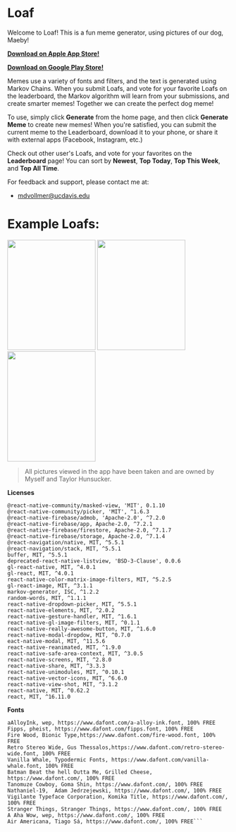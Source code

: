 # Loaf

Welcome to Loaf! This is a fun meme generator, using pictures of our dog, Maeby! 

**[Download on Apple App Store!](http://google.com)**

**[Download on Google Play Store!](http://google.com)**

Memes use a variety of fonts and filters, and the text is generated using Markov Chains.  When you submit Loafs, and vote for your favorite Loafs on the leaderboard, the Markov algorithm will learn from your submissions, and create smarter memes! Together we can create the perfect dog meme!  

To use, simply click **Generate** from the home page, and then click **Generate Meme** to create new memes! When you're satisfied, you can submit the current meme to the Leaderboard, download it to your phone, or share it with external apps (Facebook, Instagram, etc.)

Check out other user's Loafs, and vote for your favorites on the **Leaderboard** page! You can sort by **Newest**, **Top Today**, **Top This Week**, and **Top All Time**.

For feedback and support, please contact me at: 
- mdvollmer@ucdavis.edu

# Example Loafs:
<img src="https://firebasestorage.googleapis.com/v0/b/loaf-eaa81.appspot.com/o/userLoafs%2FFKVFUt7hSBgHa60OPlLi?alt=media&token=1619c4e2-a4c9-4310-8757-38f10f7cdd99" width="200" height="250" />
<img src="https://firebasestorage.googleapis.com/v0/b/loaf-eaa81.appspot.com/o/userLoafs%2FnA0cwdRrhEZoULLf4Adn?alt=media&token=b8f10eee-9f6c-4f68-b57e-f8756a106e01" width="200" height="250" />
<img src="https://firebasestorage.googleapis.com/v0/b/loaf-eaa81.appspot.com/o/userLoafs%2FbN9mjTlvWm3uNAtnZtfd?alt=media&token=ed35d350-bece-4d1c-8d16-2214f974c7aa" width="200" height="250" />


> All pictures viewed in the app have been taken and are owned by Myself and Taylor Hunsucker.  

**Licenses**
  ```@react-native-community/cameraroll@1.7.2, 'MIT', ^1.7.2
  @react-native-community/masked-view, 'MIT', 0.1.10
  @react-native-community/picker, 'MIT', ^1.6.3
  @react-native-firebase/admob, 'Apache-2.0', ^7.2.0
  @react-native-firebase/app, Apache-2.0, ^7.2.1
  @react-native-firebase/firestore, Apache-2.0, ^7.1.7
  @react-native-firebase/storage, Apache-2.0, ^7.1.4
  @react-navigation/native, MIT, ^5.5.1
  @react-navigation/stack, MIT, ^5.5.1
  buffer, MIT, ^5.5.1
  deprecated-react-native-listview, 'BSD-3-Clause', 0.0.6
  gl-react-native, MIT, ^4.0.1
  gl-react, MIT, ^4.0.1
  react-native-color-matrix-image-filters, MIT, ^5.2.5
  gl-react-image, MIT, ^3.1.1
  markov-generator, ISC, ^1.2.2
  random-words, MIT, ^1.1.1
  react-native-dropdown-picker, MIT, ^5.5.1
  react-native-elements, MIT, ^2.0.2
  react-native-gesture-handler, MIT, ^1.6.1
  react-native-gl-image-filters, MIT, ^0.1.1
  react-native-really-awesome-button, MIT, ^1.6.0
  react-native-modal-dropdow, MIT, ^0.7.0 
  eact-native-modal, MIT, ^11.5.6
  react-native-reanimated, MIT, ^1.9.0
  react-native-safe-area-context, MIT, ^3.0.5
  react-native-screens, MIT, ^2.8.0
  react-native-share, MIT, ^3.3.3
  react-native-unimodules, MIT, ^0.10.1
  react-native-vector-icons, MIT, ^6.6.0  
  react-native-view-shot, MIT, ^3.1.2
  react-native, MIT, ^0.62.2
  react, MIT, ^16.11.0 
```

**Fonts**

```BoyzRGross, Nicks Fonts, https://www.dafont.com/boyzrgross.font, 100% FREE
aAlloyInk, wep, https://www.dafont.com/a-alloy-ink.font, 100% FREE
Fipps, pheist, https://www.dafont.com/fipps.font, 100% FREE
Fire Wood, Bionic Type,https://www.dafont.com/fire-wood.font, 100% FREE
Retro Stereo Wide, Gus Thessalos,https://www.dafont.com/retro-stereo-wide.font, 100% FREE
Vanilla Whale, Typodermic Fonts, https://www.dafont.com/vanilla-whale.font, 100% FREE
Batman Beat the hell Outta Me, Grilled Cheese, https://www.dafont.com/, 100% FREE
Tanomuze Cowboy, Goma Shin, https://www.dafont.com/, 100% FREE
Nathaniel-19,  Adam Jedrzejewski, https://www.dafont.com/, 100% FREE
Vigilante Typeface Corporation, Komika Title, https://www.dafont.com/, 100% FREE
Stranger Things, Stranger Things, https://www.dafont.com/, 100% FREE
A Aha Wow, wep, https://www.dafont.com/, 100% FREE
Air Americana, Tiago Sá, https://www.dafont.com/, 100% FREE```
